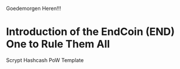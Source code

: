 
Goedemorgen Heren!!!

Introduction of the EndCoin (END) One to Rule Them All
===========


Scrypt Hashcash PoW Template